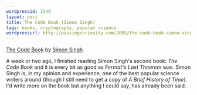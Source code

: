 ```yaml
---
wordpressid: 1549
layout: post
title: The Code Book (Simon Singh)
tags: books, cryptography, popular science
wordpressurl: http://passingcuriosity.com/2005/the-code-book-simon-singh/
---
```



[The Code Book][1] by [Simon Singh][2]

A week or two ago, I finished reading Simon Singh's second book: *The Code
Book* and it is every bit as good as *Fermat's Last Theorem* was. Simon Singh
is, in my opinion and experience, one of the best popular science writers
around (though I still need to get a copy of *A Brief History of Time*). I'd
write more on the book but anything I could say, has already been said.

[1]: http://www.amazon.com/dp/0385495323
[2]: http://www.simonsingh.net/
